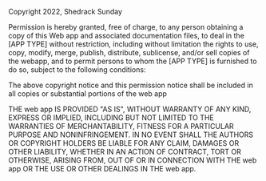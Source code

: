 Copyright 2022, Shedrack Sunday

Permission is hereby granted, free of charge, to any person obtaining a copy of this Web app and associated documentation files, to deal in the [APP TYPE] without restriction, including without limitation the rights to use, copy, modify, merge, publish, distribute, sublicense, and/or sell copies of the webapp, and to permit persons to whom the [APP TYPE] is furnished to do so, subject to the following conditions:

The above copyright notice and this permission notice shall be included in all copies or substantial portions of the web app

THE web app IS PROVIDED "AS IS", WITHOUT WARRANTY OF ANY KIND, EXPRESS OR IMPLIED, INCLUDING BUT NOT LIMITED TO THE WARRANTIES OF MERCHANTABILITY, FITNESS FOR A PARTICULAR PURPOSE AND NONINFRINGEMENT. IN NO EVENT SHALL THE AUTHORS OR COPYRIGHT HOLDERS BE LIABLE FOR ANY CLAIM, DAMAGES OR OTHER LIABILITY, WHETHER IN AN ACTION OF CONTRACT, TORT OR OTHERWISE, ARISING FROM, OUT OF OR IN CONNECTION WITH THE web app OR THE USE OR OTHER DEALINGS IN THE web app.